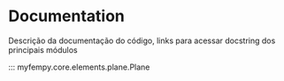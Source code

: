 # Documentation

Descrição da documentação do código, links para acessar docstring dos principais módulos

::: myfempy.core.elements.plane.Plane
